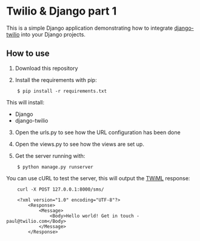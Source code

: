 
# Twilio & Django part 1

This is a simple Django application demonstrating how to integrate [django-twilio][1]
into your Django projects.

## How to use

1. Download this repository

2. Install the requirements with pip:

```
    $ pip install -r requirements.txt
```

This will install:

* Django
* django-twilio

3. Open the urls.py to see how the URL configuration has been done


4. Open the views.py to see how the views are set up.

5. Get the server running with:

```
    $ python manage.py runserver
```

You can use cURL to test the server, this will output the [TWiML][2] response:

```
    curl -X POST 127.0.0.1:8000/sms/
```

```
    <?xml version="1.0" encoding="UTF-8"?>
        <Response>
            <Message>
                <Body>Hello world! Get in touch - paul@twilio.com</Body>
            </Message>
        </Response>
```




[1]: https://github.com/rdegges/django-twilio
[2]: https://www.twilio.com/docs/api/twiml
